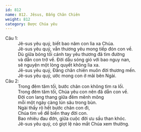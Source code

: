 ```yaml
---
id: 812
name: 812. Jêsus, Đấng Chăn Chiên
weight: 812
category: Được Chúa yêu
---
```

<dl><dt>Câu 1:</dt><dd data-verse="1">Jê-sus yêu quý, biết bao năm con lìa xa Chúa. <br/>Jê-sus yêu quý, vẫn thương yêu mong tiếp đón con về. <br/>Dù giữa bóng tối cánh tay yêu thương đã tìm đường <br/>và dẫn con trở về. Đời dẫu sóng gió với bao nguy nan, <br/>sẽ nguyện một lòng quyết không lìa xa. <br/>Jê-sus yêu quý, Đấng chăn chiên muôn đời thương mến. <br/>Jê-sus yêu quý, ước mong con ở mãi bên Ngài. </dd><dt>Câu 2:</dt><dd data-verse="2">Trong đêm tăm tối, bước chân con không tìm ra lối. <br/>Trong đêm tăm tối, Chúa yêu con nên đã dẫn con về. <br/>Đời con lang thang giữa đêm mênh mông <br/>mỗi một ngày càng lún sâu trong bùn. <br/>Ngài thấy rõ hết bước chân con đi, <br/>Chúa tìm về để biến thay đời con. <br/>Bao nhiêu đau đớn, giữa cuộc đời ưu sầu than khóc. <br/>Jê-sus yêu quý, có giọt lệ nào mắt Chúa xem thường. </dd></dl>
